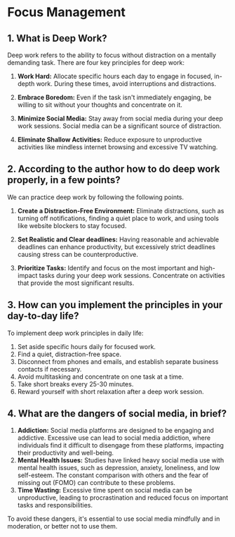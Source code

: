 # Focus Management

## 1. What is Deep Work?

Deep work refers to the ability to focus without distraction on a mentally demanding task. There are four key principles for deep work:

1. **Work Hard:** Allocate specific hours each day to engage in focused, in-depth work. During these times, avoid interruptions and distractions.

2. **Embrace Boredom:** Even if the task isn't immediately engaging, be willing to sit without your thoughts and concentrate on it.

3. **Minimize Social Media:** Stay away from social media during your deep work sessions. Social media can be a significant source of distraction.

4. **Eliminate Shallow Activities:** Reduce exposure to unproductive activities like mindless internet browsing and excessive TV watching.

## 2. According to the author how to do deep work properly, in a few points?

We can practice deep work by following the following points.

1. **Create a Distraction-Free Environment:** Eliminate distractions, such as turning off notifications, finding a quiet place to work, and using tools like website blockers to stay focused.

2. **Set Realistic and Clear deadlines:** Having reasonable and achievable deadlines can enhance productivity, but excessively strict deadlines causing stress can be counterproductive.

3. **Prioritize Tasks:** Identify and focus on the most important and high-impact tasks during your deep work sessions. Concentrate on activities that provide the most significant results.

## 3. How can you implement the principles in your day-to-day life?

To implement deep work principles in daily life:

1. Set aside specific hours daily for focused work.
2. Find a quiet, distraction-free space.
3. Disconnect from phones and emails, and establish separate business contacts if necessary.
4. Avoid multitasking and concentrate on one task at a time.
5. Take short breaks every 25-30 minutes.
6. Reward yourself with short relaxation after a deep work session.

## 4. What are the dangers of social media, in brief?

1. **Addiction:** Social media platforms are designed to be engaging and addictive. Excessive use can lead to social media addiction, where individuals find it difficult to disengage from these platforms, impacting their productivity and well-being.
2. **Mental Health Issues:** Studies have linked heavy social media use with mental health issues, such as depression, anxiety, loneliness, and low self-esteem. The constant comparison with others and the fear of missing out (FOMO) can contribute to these problems.
3. **Time Wasting:** Excessive time spent on social media can be unproductive, leading to procrastination and reduced focus on important tasks and responsibilities.

To avoid these dangers, it's essential to use social media mindfully and in moderation, or better not to use them.
